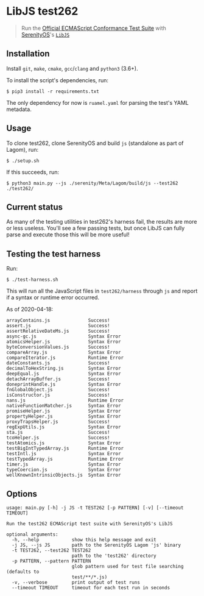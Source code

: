 # LibJS test262

> Run the [Official ECMAScript Conformance Test Suite](https://github.com/tc39/test262) with [SerenityOS](https://github.com/SerenityOS/serenity)'s [`LibJS`](https://github.com/SerenityOS/serenity/tree/master/Libraries/LibJS)

## Installation

Install `git`, `make`, `cmake`, `gcc`/`clang` and `python3` (3.6+).

To install the script's dependencies, run:

```console
$ pip3 install -r requirements.txt
```

The only dependency for now is `ruamel.yaml` for parsing the test's YAML metadata.

## Usage

To clone test262, clone SerenityOS and build `js` (standalone as part of Lagom), run:

```console
$ ./setup.sh
```

If this succeeds, run:

```console
$ python3 main.py --js ./serenity/Meta/Lagom/build/js --test262 ./test262/
```

## Current status

As many of the testing utilities in test262's harness fail, the results are more
or less useless. You'll see a few passing tests, but once LibJS can fully parse
and execute those this will be more useful!

## Testing the test harness

Run:

```console
$ ./test-harness.sh
```

This will run all the JavaScript files in `test262/harness` through `js` and report
if a syntax or runtime error occurred.

As of 2020-04-18:

```
arrayContains.js              Success!
assert.js                     Success!
assertRelativeDateMs.js       Success!
async-gc.js                   Syntax Error
atomicsHelper.js              Syntax Error
byteConversionValues.js       Success!
compareArray.js               Syntax Error
compareIterator.js            Runtime Error
dateConstants.js              Success!
decimalToHexString.js         Syntax Error
deepEqual.js                  Syntax Error
detachArrayBuffer.js          Success!
doneprintHandle.js            Syntax Error
fnGlobalObject.js             Success!
isConstructor.js              Success!
nans.js                       Runtime Error
nativeFunctionMatcher.js      Syntax Error
promiseHelper.js              Syntax Error
propertyHelper.js             Syntax Error
proxyTrapsHelper.js           Success!
regExpUtils.js                Syntax Error
sta.js                        Success!
tcoHelper.js                  Success!
testAtomics.js                Syntax Error
testBigIntTypedArray.js       Runtime Error
testIntl.js                   Syntax Error
testTypedArray.js             Runtime Error
timer.js                      Syntax Error
typeCoercion.js               Syntax Error
wellKnownIntrinsicObjects.js  Syntax Error
```

## Options

```
usage: main.py [-h] -j JS -t TEST262 [-p PATTERN] [-v] [--timeout TIMEOUT]

Run the test262 ECMAScript test suite with SerenityOS's LibJS

optional arguments:
  -h, --help            show this help message and exit
  -j JS, --js JS        path to the SerenityOS Lagom 'js' binary
  -t TEST262, --test262 TEST262
                        path to the 'test262' directory
  -p PATTERN, --pattern PATTERN
                        glob pattern used for test file searching (defaults to
                        test/**/*.js)
  -v, --verbose         print output of test runs
  --timeout TIMEOUT     timeout for each test run in seconds
```

